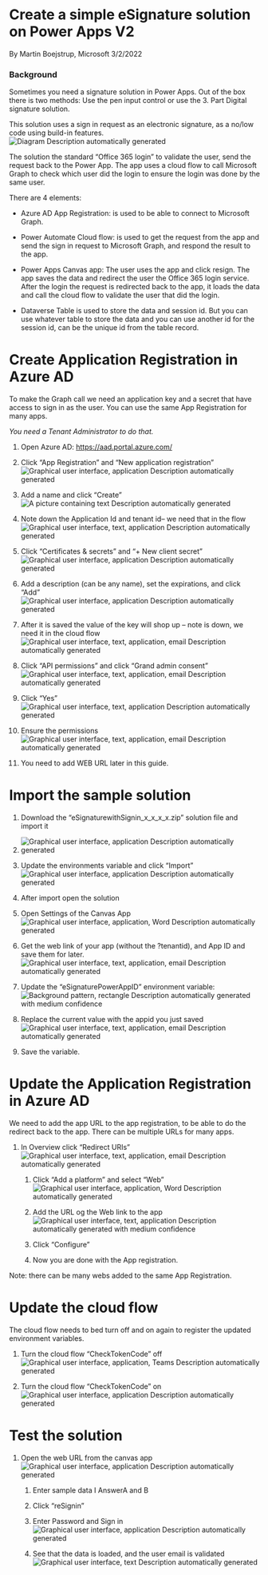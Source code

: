 # Create a simple eSignature solution on Power Apps V2

By Martin Boejstrup, Microsoft 3/2/2022

### Background

Sometimes you need a signature solution in Power Apps. Out of the box there is
two methods: Use the pen input control or use the 3. Part Digital signature
solution.

This solution uses a sign in request as an electronic signature, as a no/low
code using build-in features.  
![Diagram Description automatically
generated](media/02050747c2a56c46335ad9c17c5758f6.png)

The solution the standard “Office 365 login” to validate the user, send the
request back to the Power App. The app uses a cloud flow to call Microsoft Graph
to check which user did the login to ensure the login was done by the same user.

There are 4 elements:

-   Azure AD App Registration: is used to be able to connect to Microsoft Graph.

-   Power Automate Cloud flow: is used to get the request from the app and send
    the sign in request to Microsoft Graph, and respond the result to the app.

-   Power Apps Canvas app: The user uses the app and click resign. The app saves
    the data and redirect the user the Office 365 login service. After the login
    the request is redirected back to the app, it loads the data and call the
    cloud flow to validate the user that did the login.

-   Dataverse Table is used to store the data and session id. But you can use
    whatever table to store the data and you can use another id for the session
    id, can be the unique id from the table record.

# Create Application Registration in Azure AD

To make the Graph call we need an application key and a secret that have access
to sign in as the user. You can use the same App Registration for many apps.

*You need a Tenant Administrator to do that.*

1.  Open Azure AD: <https://aad.portal.azure.com/>

2.  Click “App Registration” and “New application registration”  
    ![Graphical user interface, application Description automatically
    generated](media/42f16be3bb23416907fbef3a80dcd991.png)

3.  Add a name and click “Create”  
    ![A picture containing text Description automatically
    generated](media/e1b6d9e2f414dbf8c154c8934093ba85.png)

4.  Note down the Application Id and tenant id– we need that in the flow  
    ![Graphical user interface, text, application Description automatically
    generated](media/aa3edcc31639663cdebee21d9fd45bea.png)

5.  Click “Certificates & secrets” and “+ New client secret”  
    ![Graphical user interface, application Description automatically
    generated](media/a1e54a27541f6919fddb013bbcad257c.png)

6.  Add a description (can be any name), set the expirations, and click “Add”  
    ![Graphical user interface, application Description automatically
    generated](media/5839af04efd296f0a553f272899d5409.png)

7.  After it is saved the value of the key will shop up – note is down, we need
    it in the cloud flow  
    ![Graphical user interface, text, application, email Description
    automatically generated](media/8261e1586670594996823187d4621b9f.png)

8.  Click “API permissions” and click “Grand admin consent”  
    ![Graphical user interface, text, application, email Description
    automatically generated](media/a2377db9b4d88e5e6f0bfa21bf718321.png)

9.  Click “Yes”  
    ![Graphical user interface, text, application Description automatically
    generated](media/3c839652dc093d937e0c498c526c05b5.png)

10. Ensure the permissions  
    ![Graphical user interface, text, application, email Description
    automatically generated](media/b902e853b280096020ab71ebd577c3fa.png)

11. You need to add WEB URL later in this guide.

# 

# Import the sample solution

1.  Download the “eSignaturewithSignin_x_x_x_x.zip” solution file and import it

2.  ![Graphical user interface, application Description automatically
    generated](media/b6d8f65073a11d5b942320b9d94bfc0f.png)

3.  Update the environments variable and click “Import”  
    ![Graphical user interface, application Description automatically
    generated](media/89535a7b49b1f83926d2fb2bc98728c0.png)

4.  After import open the solution

5.  Open Settings of the Canvas App  
    ![Graphical user interface, application, Word Description automatically
    generated](media/fbe591b232c167ccb2197ce6b87a6777.png)

6.  Get the web link of your app (without the ?tenantid), and App ID and save
    them for later.  
    ![Graphical user interface, text, application, email Description
    automatically generated](media/4cc5faf4999bda9c31cb5e8347fdec41.png)

7.  Update the “eSignaturePowerAppID” environment variable:  
    ![Background pattern, rectangle Description automatically generated with
    medium confidence](media/de8e3ad35d60ef6c67f9120a038f40b6.png)

8.  Replace the current value with the appid you just saved  
    ![Graphical user interface, text, application, email Description
    automatically generated](media/64f4bb6f4f00d8b875cd9725c7726184.png)

9.  Save the variable.

# Update the Application Registration in Azure AD

We need to add the app URL to the app registration, to be able to do the
redirect back to the app. There can be multiple URLs for many apps.

1.  In Overview click “Redirect URIs”  
    ![Graphical user interface, text, application, email Description
    automatically generated](media/782ff22330ccc1754b1cdc9d211d22d6.png)

    1.  Click “Add a platform” and select “Web”  
        ![Graphical user interface, application, Word Description automatically
        generated](media/ce03699f8876f35807efdd55269efaf5.png)

    2.  Add the URL og the Web link to the app  
        ![Graphical user interface, text, application Description automatically
        generated with medium
        confidence](media/0c221778ee4507365af495012ed67dcd.png)

    3.  Click “Configure”

    4.  Now you are done with the App registration.

Note: there can be many webs added to the same App Registration.

# 

# Update the cloud flow

The cloud flow needs to bed turn off and on again to register the updated
environment variables.

1.  Turn the cloud flow “CheckTokenCode” off  
    ![Graphical user interface, application, Teams Description automatically
    generated](media/171982ad9473077952fc7d29b6fe413d.png)

2.  Turn the cloud flow “CheckTokenCode” on  
    ![Graphical user interface, application Description automatically
    generated](media/0839b2349ac07994ec7f009fb0a51b7a.png)

# Test the solution

1.  Open the web URL from the canvas app  
    ![Graphical user interface, application Description automatically
    generated](media/245872a4d2c7e39a550da24d2408f81a.png)

    1.  Enter sample data I AnswerA and B

    2.  Click “reSignin”

    3.  Enter Password and Sign in  
        ![Graphical user interface, application Description automatically
        generated](media/4fbfe6462c0f60a6327e4f430c56d3d5.png)

    4.  See that the data is loaded, and the user email is validated  
        ![Graphical user interface, text Description automatically
        generated](media/7a7b4b4a7f0e743fe1198222f7fd1329.png)
